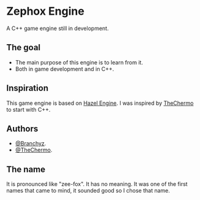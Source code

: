 # Zephox Engine

A C++ game engine still in development.

## The goal
- The main purpose of this engine is to learn from it.
- Both in game development and in C++.

## Inspiration 
This game engine is based on [Hazel Engine](https://hazelengine.com/).
I was inspired by [TheChermo](https://thecherno.com/) to start with C++.

## Authors

- [@Branchyz](https://www.github.com/Branchyz).
- [@TheChermo](https://www.github.com/TheChermo).

## The name
It is pronounced like "zee-fox". It has no meaning. It was one of the first names that came to mind, it sounded good so I chose that name.
